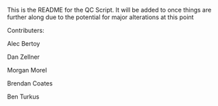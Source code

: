 This is the README for the QC Script. It will be added to once things are further along due to the potential for major alterations at this point



Contributers:

Alec Bertoy

Dan Zellner

Morgan Morel

Brendan Coates

Ben Turkus
